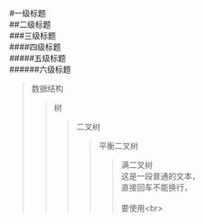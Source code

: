 #一级标题  
##二级标题  
###三级标题  
####四级标题  
#####五级标题  
######六级标题  

>数据结构  
>>树  
>>>二叉树  
>>>>平衡二叉树  
>>>>>满二叉树  
这是一段普通的文本，  
直接回车不能换行，<br>  
要使用\<br> 

